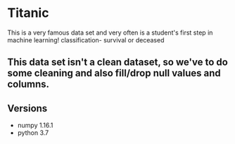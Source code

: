 # Titanic
This is a very famous data set and very often is a student's first step in machine learning!
classification- survival or deceased

## This data set isn't a clean dataset, so we've to do some cleaning and also fill/drop null values and columns.

## Versions
* numpy 1.16.1
* python 3.7
